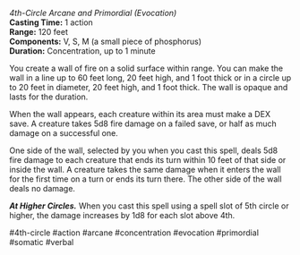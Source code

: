 *4th-Circle Arcane and Primordial (Evocation)*    
**Casting Time:** 1 action    
**Range:** 120 feet  
**Components:** V, S, M (a small piece of phosphorus)  
**Duration:** Concentration, up to 1 minute

You create a wall of fire on a solid surface within range. You can make the wall in a line up to 60 feet long, 20 feet high, and 1 foot thick or in a circle up to 20 feet in diameter, 20 feet high, and 1 foot thick. The wall is opaque and lasts for the duration.

When the wall appears, each creature within its area must make a DEX save. A creature takes 5d8 fire damage on a failed save, or half as much damage on a successful one.

One side of the wall, selected by you when you cast this spell, deals 5d8 fire damage to each creature that ends its turn within 10 feet of that side or inside the wall. A creature takes the same damage when it enters the wall for the first time on a turn or ends its turn there. The other side of the wall deals no damage.

***At Higher Circles.*** When you cast this spell using a spell slot of 5th circle or higher, the damage increases by 1d8 for each slot above 4th.

#4th-circle #action #arcane #concentration #evocation #primordial #somatic #verbal
